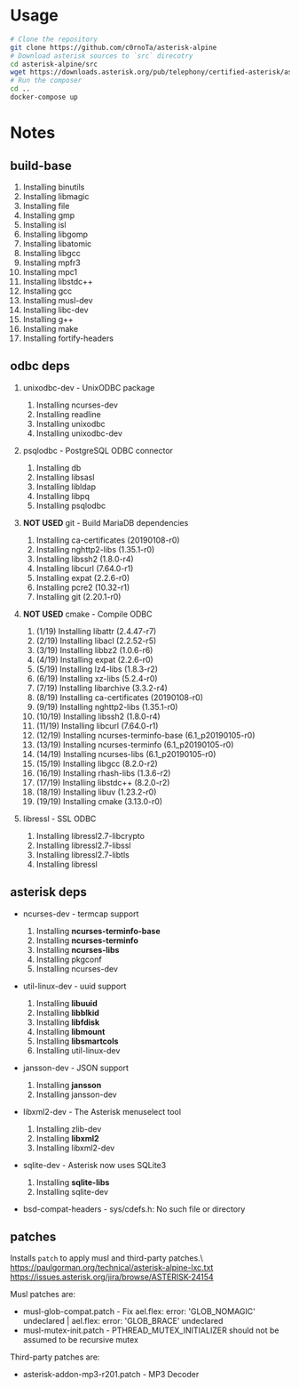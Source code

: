 # Usage
```bash
# Clone the repository
git clone https://github.com/c0rnoTa/asterisk-alpine
# Download asterisk sources to `src` direcotry
cd asterisk-alpine/src
wget https://downloads.asterisk.org/pub/telephony/certified-asterisk/asterisk-certified-13.21-cert3.tar.gz
# Run the composer
cd ..
docker-compose up
```

# Notes

build-base
---
1. Installing binutils
2. Installing libmagic
3. Installing file
4. Installing gmp
5. Installing isl
6. Installing libgomp
7. Installing libatomic
8. Installing libgcc
9. Installing mpfr3
10. Installing mpc1
11. Installing libstdc++
12. Installing gcc
13. Installing musl-dev
14. Installing libc-dev
15. Installing g++
16. Installing make
17. Installing fortify-headers

odbc deps
---
1. unixodbc-dev - UnixODBC package
   1. Installing ncurses-dev
   2. Installing readline
   3. Installing unixodbc
   4. Installing unixodbc-dev
  
2. psqlodbc - PostgreSQL ODBC connector
   1. Installing db
   2. Installing libsasl
   3. Installing libldap
   4. Installing libpq
   5. Installing psqlodbc
   
3. **NOT USED** git - Build MariaDB dependencies
   1. Installing ca-certificates (20190108-r0)
   1. Installing nghttp2-libs (1.35.1-r0)
   1. Installing libssh2 (1.8.0-r4)
   1. Installing libcurl (7.64.0-r1)
   1. Installing expat (2.2.6-r0)
   1. Installing pcre2 (10.32-r1)
   1. Installing git (2.20.1-r0)

4. **NOT USED** cmake - Compile ODBC
   1. (1/19) Installing libattr (2.4.47-r7)
   1. (2/19) Installing libacl (2.2.52-r5)
   1. (3/19) Installing libbz2 (1.0.6-r6)
   1. (4/19) Installing expat (2.2.6-r0)
   1. (5/19) Installing lz4-libs (1.8.3-r2)
   1. (6/19) Installing xz-libs (5.2.4-r0)
   1. (7/19) Installing libarchive (3.3.2-r4)
   1. (8/19) Installing ca-certificates (20190108-r0)
   1. (9/19) Installing nghttp2-libs (1.35.1-r0)
   1. (10/19) Installing libssh2 (1.8.0-r4)
   1. (11/19) Installing libcurl (7.64.0-r1)
   1. (12/19) Installing ncurses-terminfo-base (6.1_p20190105-r0)
   1. (13/19) Installing ncurses-terminfo (6.1_p20190105-r0)
   1. (14/19) Installing ncurses-libs (6.1_p20190105-r0)
   1. (15/19) Installing libgcc (8.2.0-r2)
   1. (16/19) Installing rhash-libs (1.3.6-r2)
   1. (17/19) Installing libstdc++ (8.2.0-r2)
   1. (18/19) Installing libuv (1.23.2-r0)
   1. (19/19) Installing cmake (3.13.0-r0)

5. libressl - SSL ODBC
   1. Installing libressl2.7-libcrypto
   2. Installing libressl2.7-libssl
   3. Installing libressl2.7-libtls
   4. Installing libressl


asterisk deps
---
* ncurses-dev - termcap support
   1. Installing **ncurses-terminfo-base**
   2. Installing **ncurses-terminfo**
   3. Installing **ncurses-libs**
   4. Installing pkgconf
   5. Installing ncurses-dev

* util-linux-dev - uuid support
   1. Installing **libuuid**
   2. Installing **libblkid**
   3. Installing **libfdisk**
   4. Installing **libmount**
   5. Installing **libsmartcols**
   6. Installing util-linux-dev

* jansson-dev - JSON support
   1. Installing **jansson**
   2. Installing jansson-dev

* libxml2-dev - The Asterisk menuselect tool
   1. Installing zlib-dev
   2. Installing **libxml2**
   3. Installing libxml2-dev

* sqlite-dev - Asterisk now uses SQLite3 
   1. Installing **sqlite-libs**
   2. Installing sqlite-dev
 
* bsd-compat-headers - sys/cdefs.h: No such file or directory

patches
---
Installs `patch` to apply musl and third-party patches.\ 
https://paulgorman.org/technical/asterisk-alpine-lxc.txt \
https://issues.asterisk.org/jira/browse/ASTERISK-24154

Musl patches are:
* musl-glob-compat.patch - Fix ael.flex: error: 'GLOB_NOMAGIC' undeclared | ael.flex: error: 'GLOB_BRACE' undeclared
* musl-mutex-init.patch - PTHREAD_MUTEX_INITIALIZER should not be assumed to be recursive mutex

Third-party patches are:
* asterisk-addon-mp3-r201.patch - MP3 Decoder